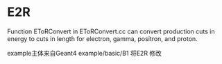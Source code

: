 # E2R

Function EToRConvert in EToRConvert.cc can convert production cuts in energy to cuts in length for electron, gamma, positron, and proton.

example主体来自Geant4 example/basic/B1
将E2R
修改
